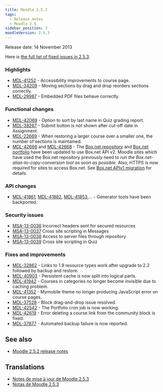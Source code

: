 ```yaml
---
title: Moodle 2.5.3
tags:
  - Release notes
  - Moodle 2.5
sidebar_position: 3
moodleVersion: 2.5.3
---
```

Release date: 14 November 2013

Here is [the full list of fixed issues in 2.5.3](https://tracker.moodle.org/secure/IssueNavigator!executeAdvanced.jspa?jqlQuery=project+%3D+mdl+AND+resolution+%3D+fixed+AND+fixVersion+in+%28%222.5.3%22%29+ORDER+BY+priority+DESC&runQuery=true&clear=true).

### Highlights

- [MDL-41252](https://tracker.moodle.org/browse/MDL-41252) - Accessibility improvements to course page.
- [MDL-34209](https://tracker.moodle.org/browse/MDL-34209) - Moving sections by drag and drop reorders sections correctly.
- [MDL-29987](https://tracker.moodle.org/browse/MDL-29987) - Embedded PDF files behave correctly.

### Functional changes

- [MDL-42069](https://tracker.moodle.org/browse/MDL-42069) - Option to sort by last name in Quiz grading report.
- [MDL-38267](https://tracker.moodle.org/browse/MDL-38267) - Submit button is not shown after cut-off date in Assignment.
- [MDL-22669](https://tracker.moodle.org/browse/MDL-22669) - When restoring a larger course over a smaller one, the number of sections is maintained.
- [MDL-42666](https://tracker.moodle.org/browse/MDL-42666) and [MDL-42668](https://tracker.moodle.org/browse/MDL-42668) - The [Box.net repository](https://docs.moodle.org/25/en/Box.net_repository) and [Box.net portfolio](https://docs.moodle.org/25/en/Box.net_portfolio) have been updated to use Box.net API v2. Moodle sites which have used the Box.net repository previously need to *run the Box.net-alias-to-copy-conversion tool as soon as possible*. Also, HTTPS is now required for sites to access Box.net. See [Box.net APIv1 migration](https://docs.moodle.org/25/en/Box.net_APIv1_migration) for details.

### API changes

- [MDL-41861](https://tracker.moodle.org/browse/MDL-41861), [MDL-41882](https://tracker.moodle.org/browse/MDL-41882), [MDL-41853](https://tracker.moodle.org/browse/MDL-41853),... - Generator tools have been backported.

### Security issues

- [MSA-13-0036](https://moodle.org/mod/forum/discuss.php?d=244479) Incorrect headers sent for secured resources
- [MSA-13-0037](https://moodle.org/mod/forum/discuss.php?d=244480) Cross site scripting in Messages
- [MSA-13-0038](https://moodle.org/mod/forum/discuss.php?d=244481) Access to server files through repository
- [MSA-13-0039](https://moodle.org/mod/forum/discuss.php?d=244482) Cross site scripting in Quiz

### Fixes and improvements

- [MDL-32862](https://tracker.moodle.org/browse/MDL-32862) - Links to 1.9 resource types work after upgrade to 2.2 followed by backup and restore.
- [MDL-40903](https://tracker.moodle.org/browse/MDL-40903) - Persistent cache is now split into logical parts.
- [MDL-41942](https://tracker.moodle.org/browse/MDL-41942) - Courses in categories no longer become invisible due to caching problem.
- [MDL-41352](https://tracker.moodle.org/browse/MDL-41352) - Mymobile theme no longer producing JavaScript error on course pages.
- [MDL-37528](https://tracker.moodle.org/browse/MDL-37528) - Block drag-and-drop issue resolved.
- [MDL-42542](https://tracker.moodle.org/browse/MDL-42542) - The Portfolio cron job is now working.
- [MDL-42619](https://tracker.moodle.org/browse/MDL-42619) - Error deleting a course link from the community block is fixed.
- [MDL-37877](https://tracker.moodle.org/browse/MDL-37877) - Automated backup failure is now reported.

## See also

- [Moodle 2.5.2 release notes](/general/releases/2.5/2.5.2)

## Translations

- [Notes de mise à jour de Moodle 2.5.3](https://docs.moodle.org/fr/Notes_de_mise_à_jour_de_Moodle_2.5.3)
- [Notas de Moodle 2.5.3](https://docs.moodle.org/es/Notas_de_Moodle_2.5.3)
